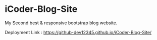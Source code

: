 # iCoder-Blog-Site
My  Second best &amp; responsive bootstrap blog website.

Deployment Link : https://github-dev12345.github.io/iCoder-Blog-Site/
